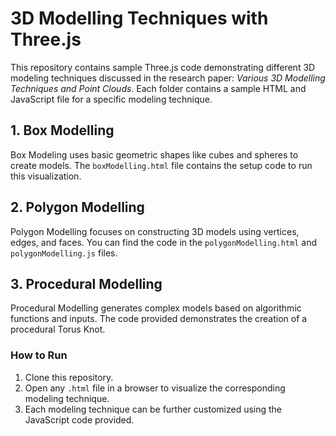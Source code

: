 # 3D Modelling Techniques with Three.js

This repository contains sample Three.js code demonstrating different 3D modeling techniques discussed in the research paper: *Various 3D Modelling Techniques and Point Clouds*. Each folder contains a sample HTML and JavaScript file for a specific modeling technique.

## 1. Box Modelling
Box Modeling uses basic geometric shapes like cubes and spheres to create models. The `boxModelling.html` file contains the setup code to run this visualization.

## 2. Polygon Modelling
Polygon Modelling focuses on constructing 3D models using vertices, edges, and faces. You can find the code in the `polygonModelling.html` and `polygonModelling.js` files.

## 3. Procedural Modelling
Procedural Modelling generates complex models based on algorithmic functions and inputs. The code provided demonstrates the creation of a procedural Torus Knot.

### How to Run
1. Clone this repository.
2. Open any `.html` file in a browser to visualize the corresponding modeling technique.
3. Each modeling technique can be further customized using the JavaScript code provided.
